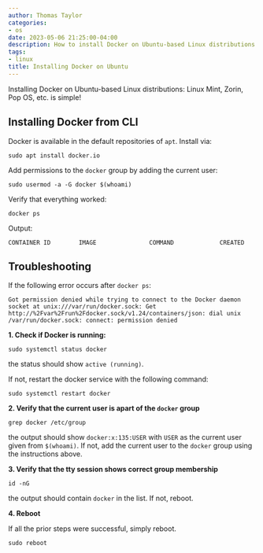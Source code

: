 ```yaml
---
author: Thomas Taylor
categories:
- os
date: 2023-05-06 21:25:00-04:00
description: How to install Docker on Ubuntu-based Linux distributions
tags:
- linux
title: Installing Docker on Ubuntu
---
```


Installing Docker on Ubuntu-based Linux distributions: Linux Mint, Zorin, Pop OS, etc. is simple!

## Installing Docker from CLI

Docker is available in the default repositories of `apt`. Install via:

```shell
sudo apt install docker.io
```

Add permissions to the `docker` group by adding the current user:

```shell
sudo usermod -a -G docker $(whoami)
```

Verify that everything worked:

```shell
docker ps
```

Output:

```text
CONTAINER ID        IMAGE               COMMAND             CREATED
```

## Troubleshooting

If the following error occurs after `docker ps`:

```shell
Got permission denied while trying to connect to the Docker daemon socket at unix:///var/run/docker.sock: Get http://%2Fvar%2Frun%2Fdocker.sock/v1.24/containers/json: dial unix /var/run/docker.sock: connect: permission denied
```

**1. Check if Docker is running:**

```shell
sudo systemctl status docker
```

the status should show `active (running)`. 

If not, restart the docker service with the following command:

```shell
sudo systemctl restart docker
```

**2. Verify that the current user is apart of the `docker` group**

```shell
grep docker /etc/group
```

the output should show `docker:x:135:USER` with `USER` as the current user given from `$(whoami)`. If not, add the current user to the `docker` group using the instructions above.

**3. Verify that the tty session shows correct group membership**

```shell
id -nG
```

the output should contain `docker` in the list. If not, reboot.

**4. Reboot**

If all the prior steps were successful, simply reboot.

```shell
sudo reboot
```